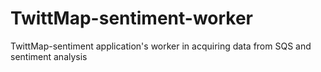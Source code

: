 TwittMap-sentiment-worker
=========================

TwittMap-sentiment application's worker in acquiring data from SQS and sentiment analysis
